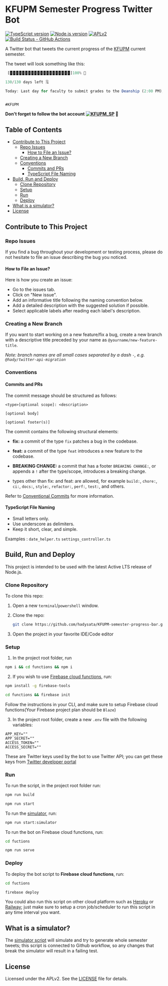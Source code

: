 # KFUPM Semester Progress Twitter Bot

[![TypeScript version][ts-badge]][typescript]
[![Node.js version][nodejs-badge]][nodejs]
[![APLv2][license-badge]][license]
[![Build Status - GitHub Actions][gha-badge]][gha-ci]

A Twitter bot that tweets the current progress of the [KFUPM] current semester.

The tweet will look something like this:

```javascript
 [🁢🁢🁢🁢🁢🁢🁢🁢🁢🁢🁢🁢🁢🁢🁢🁢🁢🁢🁢🁢]100% 🎉

130/130 days left 🗓

Today: Last day for faculty to submit grades to the Deanship (2:00 PM);Official Graduation Date 💡


#KFUPM
```

**Don't forget to follow the bot account <a href="https://twitter.com/KFUPM_SP" target="blank"><img src="https://img.shields.io/twitter/follow/KFUPM_SP?logo=twitter&style=for-the-badge" alt="KFUPM_SP" /></a> 🫶**

## Table of Contents
  * [Contribute to This Project](#contribute-to-this-project)
    + [Repo Issues](#repo-issues)
      - [How to File an Issue?](#how-to-file-an-issue)
    + [Creating a New Branch](#creating-a-new-branch)
    + [Conventions](#conventions)
      - [Commits and PRs](#commits-and-prs)
      - [TypeScript File Naming](#typescript-file-naming)
  * [Build, Run and Deploy](#build-run-and-deploy)
    + [Clone Repository](#clone-repository)
    + [Setup](#setup)
    + [Run](#run)
    + [Deploy](#deploy)
  * [What is a simulator?](#what-is-a-simulator)
  * [License](#license)


## Contribute to This Project

### Repo Issues

If you find a bug throughout your development or testing process, please do not hesitate to file an issue describing the bug you noticed.

#### How to File an Issue?

Here is how you create an issue:

- Go to the issues tab.
- Click on "New issue".
- Add an informative title following the naming convention below.
- Add a detailed description with the suggested solution if possible.
- Select applicable labels after reading each label's description.

### Creating a New Branch

If you want to start working on a new feature/fix a bug, create a new branch with a descriptive title preceded by your name as `@yourname/new-feature-title`.

_Note: branch names are all small cases separated by a dash `-`, e.g. `@hady/twitter-api-migration`_

### Conventions

#### Commits and PRs

The commit message should be structured as follows:

```
<type>[optional scope]: <description>

[optional body]

[optional footer(s)]
```

The commit contains the following structural elements:

- **fix:** a commit of the type `fix` patches a bug in the codebase.

- **feat:** a commit of the type `feat` introduces a new feature to the codebase.

- **BREAKING CHANGE:** a commit that has a footer `BREAKING CHANGE:`, or appends a `!` after the type/scope, introduces a breaking change.

- types other than fix: and feat: are allowed, for example `build:`, `chore:`, `ci:`, `docs:`, `style:`, `refactor:`, `perf:`, `test:`, and others.

Refer to [Conventional Commits](https://www.conventionalcommits.org/en/v1.0.0/) for more information.

#### TypeScript File Naming

- Small letters only.
- Use underscore as delimiters.
- Keep it short, clear, and simple.

Examples :
`date_helper.ts`
`settings_controller.ts`

## Build, Run and Deploy

This project is intended to be used with the latest Active LTS release of Node.js.

### Clone Repository

To clone this repo:

1. Open a new `terminal`/`powershell` window.
2. Clone the repo:
   ```bash
   git clone https://github.com/hadysata/KFUPM-semester-progress-bar.git
   ```
   
3. Open the project in your favorite IDE/Code editor

### Setup

1. In the project root folder, run 
```bash
npm i && cd functions && npm i
```

2. If you wish to use [Firebase cloud functions](https://firebase.google.com/products/functions), run:
```bash
npm install -g firebase-tools
```

```bash
cd functions && firebase init
```

Follow the instructions in your CLI, and make sure to setup Firebase cloud functions(Your Firebase project plan should be `Blaze`)


3. In the project root folder, create a new `.env` file with the following variables:

```JS
APP_KEY=""
APP_SECRET=""
ACCESS_TOKEN=""
ACCESS_SECRET=""
```

These are Twitter keys used by the bot to use Twitter API; you can get these keys from [Twitter developer portal](https://developer.twitter.com/en/portal/)

### Run
To run the script, in the project root folder run:

```bash
npm run build
```

```bash
npm run start
```

To run the [simulator], run: 
```bash
npm run start:simulator
```

To run the bot on Firebase cloud functions, run:
```bash
cd fuctions
```

```bash
npm run serve
```

### Deploy

To deploy the bot script to **Firebase cloud functions**, run:
```bash
cd fuctions
```

```bash
firebase deploy
```

You could also run this script on other cloud platform such as [Heroku] or [Railway]; just make sure to setup a cron job/scheduler to run this script in any time interval you want.

## What is a simulator?
The [simulator script] will simulate and try to generate whole semester tweets; this script is connected to Github workflow, so any changes that break the simulator will result in a failing test.

## License

Licensed under the APLv2. See the [LICENSE] file for details.

[simulator]: #what-is-a-simulator

[kfupm]: http://www.kfupm.edu.sa/

[Heroku]: https://heroku.com
[Railway]: https://railway.app/

[nodejs]: https://nodejs.org/dist/latest-v14.x/docs/api/
[simulator script]: https://github.com/hadysata/KFUPM-semester-progress-bar/blob/main/src/simulator.ts
[ts-badge]: https://img.shields.io/badge/TypeScript-4.7-blue.svg
[nodejs-badge]: https://img.shields.io/badge/Node.js->=%2016.13-blue.svg
[typescript]: https://www.typescriptlang.org/
[typescript-4-7]: https://devblogs.microsoft.com/typescript/announcing-typescript-4-7/
[license-badge]: https://img.shields.io/badge/license-APLv2-blue.svg
[LICENSE]: https://github.com/hadysata/KFUPM-semester-progress-bar/blob/main/LICENSE
[sponsor-badge]: https://img.shields.io/badge/♥-Sponsor-fc0fb5.svg
[jest]: https://facebook.github.io/jest/
[eslint]: https://github.com/eslint/eslint
[prettier]: https://prettier.io
[volta]: https://volta.sh
[volta-getting-started]: https://docs.volta.sh/guide/getting-started
[volta-tomdale]: https://twitter.com/tomdale/status/1162017336699838467?s=20
[gh-actions]: https://github.com/features/actions
[esm]: https://developer.mozilla.org/en-US/docs/Web/JavaScript/Guide/Modules
[sindresorhus-esm]: https://gist.github.com/sindresorhus/a39789f98801d908bbc7ff3ecc99d99c
[nodejs-esm]: https://nodejs.org/docs/latest-v16.x/api/esm.html
[ts47-esm]: https://devblogs.microsoft.com/typescript/announcing-typescript-4-7/#esm-nodejs
[editorconfig]: https://editorconfig.org

[gha-badge]: https://github.com/hadysata/KFUPM-semester-progress-bar/actions/workflows/nodejs.yml/badge.svg
[gha-ci]: https://github.com/hadysata/KFUPM-semester-progress-bar/actions/workflows/nodejs.yml
